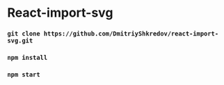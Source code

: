 # React-import-svg

### `git clone https://github.com/DmitriyShkredov/react-import-svg.git`

### `npm install`

### `npm start`
